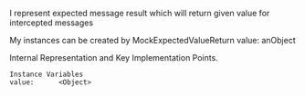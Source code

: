 I represent expected message result which will return given value for intercepted messages

My instances can be created by 
	MockExpectedValueReturn value: anObject

Internal Representation and Key Implementation Points.

    Instance Variables
	value:		<Object>